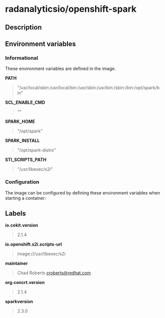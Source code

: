 # radanalyticsio/openshift-spark

## Description




## Environment variables

### Informational

These environment variables are defined in the image.

__PATH__
>"/usr/local/sbin:/usr/local/bin:/usr/sbin:/usr/bin:/sbin:/bin:/opt/spark/bin"

__SCL_ENABLE_CMD__
>""

__SPARK_HOME__
>"/opt/spark"

__SPARK_INSTALL__
>"/opt/spark-distro"

__STI_SCRIPTS_PATH__
>"/usr/libexec/s2i"


### Configuration

The image can be configured by defining these environment variables
when starting a container:



## Labels

__io.cekit.version__
> 2.1.4

__io.openshift.s2i.scripts-url__
> image:///usr/libexec/s2i

__maintainer__
> Chad Roberts <croberts@redhat.com>

__org.concrt.version__
> 2.1.4

__sparkversion__
> 2.3.0


